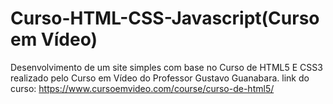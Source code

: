 # Curso-HTML-CSS-Javascript(Curso em Vídeo)

Desenvolvimento de um site simples com base no Curso de HTML5 E CSS3 realizado pelo Curso em Vídeo do Professor Gustavo Guanabara.
link do curso: https://www.cursoemvideo.com/course/curso-de-html5/
